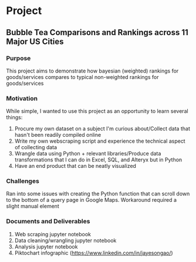 # Project

## Bubble Tea Comparisons and Rankings across 11 Major US Cities

### Purpose
This project aims to demonstrate how bayesian (weighted) rankings for goods/services compares to typical non-weighted rankings for goods/services

### Motivation
While simple, I wanted to use this project as an opportunity to learn several things: 
1) Procure my own dataset on a subject I'm curious about/Collect data that hasn't been readily compiled online
2) Write my own webscraping script and experience the technical aspect of collecting data
3) Wrangle data using Python + relevant libraries/Produce data transformations that I can do in Excel, SQL, and Alteryx but in Python
4) Have an end product that can be neatly visualized

### Challenges
Ran into some issues with creating the Python function that can scroll down to the bottom of a query page in Google Maps. Workaround required a slight manual element

### Documents and Deliverables
1. Web scraping jupyter notebook
2. Data cleaning/wrangling jupyter notebook
3. Analysis jupyter notebook
4. Piktochart infographic (https://www.linkedin.com/in/jayesongao/)
